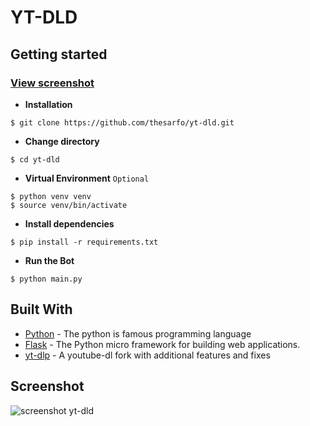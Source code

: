 # YT-DLD

## Getting started

### [View screenshot](https://github.com/thesarfo/yt-dld#screenshot)

- **Installation**

```shell
$ git clone https://github.com/thesarfo/yt-dld.git
```

- **Change directory**

```shell
$ cd yt-dld
```

- **Virtual Environment** `Optional`

```shell
$ python venv venv
$ source venv/bin/activate
```

- **Install dependencies**

```shell
$ pip install -r requirements.txt
```

- **Run the Bot**

```shell
$ python main.py
```

## Built With

- [Python](https://www.python.org/) - The python is famous programming language
- [Flask](https://github.com/pallets/flask) - The Python micro framework for building web applications.
- [yt-dlp](https://github.com/yt-dlp/yt-dlp) - A youtube-dl fork with additional features and fixes


## Screenshot
![screenshot yt-dld](https://github.com/thesarfo/yt-dld/blob/main/screenshot/yt-dld.png?raw=true)
